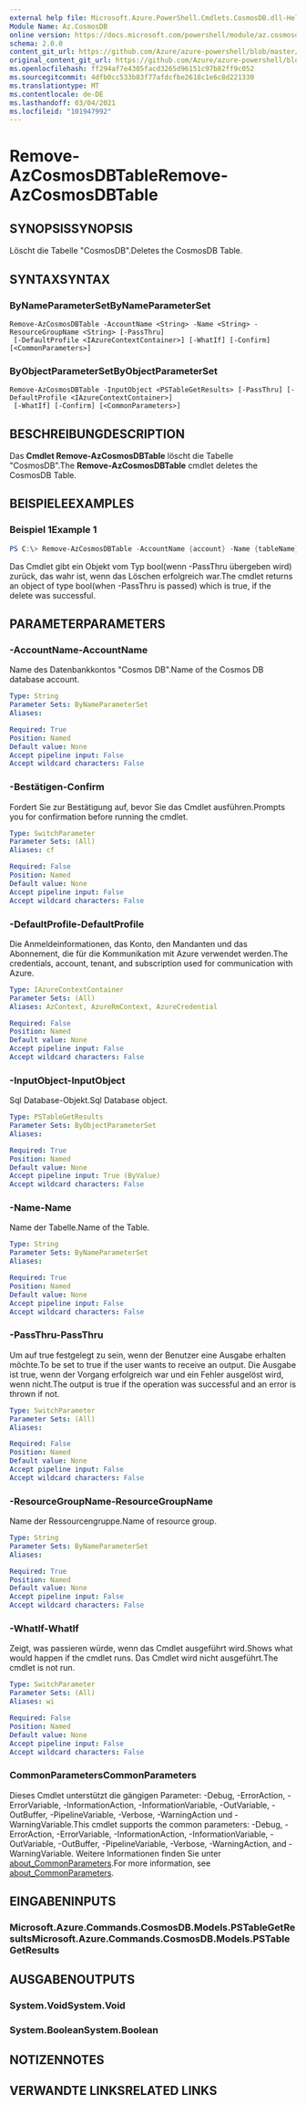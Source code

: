 ```yaml
---
external help file: Microsoft.Azure.PowerShell.Cmdlets.CosmosDB.dll-Help.xml
Module Name: Az.CosmosDB
online version: https://docs.microsoft.com/powershell/module/az.cosmosdb/remove-azcosmosdbtable
schema: 2.0.0
content_git_url: https://github.com/Azure/azure-powershell/blob/master/src/CosmosDB/CosmosDB/help/Remove-AzCosmosDBTable.md
original_content_git_url: https://github.com/Azure/azure-powershell/blob/master/src/CosmosDB/CosmosDB/help/Remove-AzCosmosDBTable.md
ms.openlocfilehash: ff294af7e4305facd3265d96151c97b82ff9c052
ms.sourcegitcommit: 4dfb0cc533b83f77afdcfbe2618c1e6c8d221330
ms.translationtype: MT
ms.contentlocale: de-DE
ms.lasthandoff: 03/04/2021
ms.locfileid: "101947992"
---
```

# <span data-ttu-id="dfcf2-101">Remove-AzCosmosDBTable</span><span class="sxs-lookup"><span data-stu-id="dfcf2-101">Remove-AzCosmosDBTable</span></span>

## <span data-ttu-id="dfcf2-102">SYNOPSIS</span><span class="sxs-lookup"><span data-stu-id="dfcf2-102">SYNOPSIS</span></span>
<span data-ttu-id="dfcf2-103">Löscht die Tabelle "CosmosDB".</span><span class="sxs-lookup"><span data-stu-id="dfcf2-103">Deletes the CosmosDB Table.</span></span>

## <span data-ttu-id="dfcf2-104">SYNTAX</span><span class="sxs-lookup"><span data-stu-id="dfcf2-104">SYNTAX</span></span>

### <span data-ttu-id="dfcf2-105">ByNameParameterSet</span><span class="sxs-lookup"><span data-stu-id="dfcf2-105">ByNameParameterSet</span></span>
```
Remove-AzCosmosDBTable -AccountName <String> -Name <String> -ResourceGroupName <String> [-PassThru]
 [-DefaultProfile <IAzureContextContainer>] [-WhatIf] [-Confirm] [<CommonParameters>]
```

### <span data-ttu-id="dfcf2-106">ByObjectParameterSet</span><span class="sxs-lookup"><span data-stu-id="dfcf2-106">ByObjectParameterSet</span></span>
```
Remove-AzCosmosDBTable -InputObject <PSTableGetResults> [-PassThru] [-DefaultProfile <IAzureContextContainer>]
 [-WhatIf] [-Confirm] [<CommonParameters>]
```

## <span data-ttu-id="dfcf2-107">BESCHREIBUNG</span><span class="sxs-lookup"><span data-stu-id="dfcf2-107">DESCRIPTION</span></span>
<span data-ttu-id="dfcf2-108">Das **Cmdlet Remove-AzCosmosDBTable** löscht die Tabelle "CosmosDB".</span><span class="sxs-lookup"><span data-stu-id="dfcf2-108">The **Remove-AzCosmosDBTable** cmdlet deletes the CosmosDB Table.</span></span>

## <span data-ttu-id="dfcf2-109">BEISPIELE</span><span class="sxs-lookup"><span data-stu-id="dfcf2-109">EXAMPLES</span></span>

### <span data-ttu-id="dfcf2-110">Beispiel 1</span><span class="sxs-lookup"><span data-stu-id="dfcf2-110">Example 1</span></span>
```powershell
PS C:\> Remove-AzCosmosDBTable -AccountName {account} -Name {tableName} -ResourceGroupName {rgName}
```

<span data-ttu-id="dfcf2-111">Das Cmdlet gibt ein Objekt vom Typ bool(wenn -PassThru übergeben wird) zurück, das wahr ist, wenn das Löschen erfolgreich war.</span><span class="sxs-lookup"><span data-stu-id="dfcf2-111">The cmdlet returns an object of type bool(when -PassThru is passed) which is true, if the delete was successful.</span></span>

## <span data-ttu-id="dfcf2-112">PARAMETER</span><span class="sxs-lookup"><span data-stu-id="dfcf2-112">PARAMETERS</span></span>

### <span data-ttu-id="dfcf2-113">-AccountName</span><span class="sxs-lookup"><span data-stu-id="dfcf2-113">-AccountName</span></span>
<span data-ttu-id="dfcf2-114">Name des Datenbankkontos "Cosmos DB".</span><span class="sxs-lookup"><span data-stu-id="dfcf2-114">Name of the Cosmos DB database account.</span></span>

```yaml
Type: String
Parameter Sets: ByNameParameterSet
Aliases:

Required: True
Position: Named
Default value: None
Accept pipeline input: False
Accept wildcard characters: False
```

### <span data-ttu-id="dfcf2-115">-Bestätigen</span><span class="sxs-lookup"><span data-stu-id="dfcf2-115">-Confirm</span></span>
<span data-ttu-id="dfcf2-116">Fordert Sie zur Bestätigung auf, bevor Sie das Cmdlet ausführen.</span><span class="sxs-lookup"><span data-stu-id="dfcf2-116">Prompts you for confirmation before running the cmdlet.</span></span>

```yaml
Type: SwitchParameter
Parameter Sets: (All)
Aliases: cf

Required: False
Position: Named
Default value: None
Accept pipeline input: False
Accept wildcard characters: False
```

### <span data-ttu-id="dfcf2-117">-DefaultProfile</span><span class="sxs-lookup"><span data-stu-id="dfcf2-117">-DefaultProfile</span></span>
<span data-ttu-id="dfcf2-118">Die Anmeldeinformationen, das Konto, den Mandanten und das Abonnement, die für die Kommunikation mit Azure verwendet werden.</span><span class="sxs-lookup"><span data-stu-id="dfcf2-118">The credentials, account, tenant, and subscription used for communication with Azure.</span></span>

```yaml
Type: IAzureContextContainer
Parameter Sets: (All)
Aliases: AzContext, AzureRmContext, AzureCredential

Required: False
Position: Named
Default value: None
Accept pipeline input: False
Accept wildcard characters: False
```

### <span data-ttu-id="dfcf2-119">-InputObject</span><span class="sxs-lookup"><span data-stu-id="dfcf2-119">-InputObject</span></span>
<span data-ttu-id="dfcf2-120">Sql Database-Objekt.</span><span class="sxs-lookup"><span data-stu-id="dfcf2-120">Sql Database object.</span></span>

```yaml
Type: PSTableGetResults
Parameter Sets: ByObjectParameterSet
Aliases:

Required: True
Position: Named
Default value: None
Accept pipeline input: True (ByValue)
Accept wildcard characters: False
```

### <span data-ttu-id="dfcf2-121">-Name</span><span class="sxs-lookup"><span data-stu-id="dfcf2-121">-Name</span></span>
<span data-ttu-id="dfcf2-122">Name der Tabelle.</span><span class="sxs-lookup"><span data-stu-id="dfcf2-122">Name of the Table.</span></span>

```yaml
Type: String
Parameter Sets: ByNameParameterSet
Aliases:

Required: True
Position: Named
Default value: None
Accept pipeline input: False
Accept wildcard characters: False
```

### <span data-ttu-id="dfcf2-123">-PassThru</span><span class="sxs-lookup"><span data-stu-id="dfcf2-123">-PassThru</span></span>
<span data-ttu-id="dfcf2-124">Um auf true festgelegt zu sein, wenn der Benutzer eine Ausgabe erhalten möchte.</span><span class="sxs-lookup"><span data-stu-id="dfcf2-124">To be set to true if the user wants to receive an output.</span></span>
<span data-ttu-id="dfcf2-125">Die Ausgabe ist true, wenn der Vorgang erfolgreich war und ein Fehler ausgelöst wird, wenn nicht.</span><span class="sxs-lookup"><span data-stu-id="dfcf2-125">The output is true if the operation was successful and an error is thrown if not.</span></span>

```yaml
Type: SwitchParameter
Parameter Sets: (All)
Aliases:

Required: False
Position: Named
Default value: None
Accept pipeline input: False
Accept wildcard characters: False
```

### <span data-ttu-id="dfcf2-126">-ResourceGroupName</span><span class="sxs-lookup"><span data-stu-id="dfcf2-126">-ResourceGroupName</span></span>
<span data-ttu-id="dfcf2-127">Name der Ressourcengruppe.</span><span class="sxs-lookup"><span data-stu-id="dfcf2-127">Name of resource group.</span></span>

```yaml
Type: String
Parameter Sets: ByNameParameterSet
Aliases:

Required: True
Position: Named
Default value: None
Accept pipeline input: False
Accept wildcard characters: False
```

### <span data-ttu-id="dfcf2-128">-WhatIf</span><span class="sxs-lookup"><span data-stu-id="dfcf2-128">-WhatIf</span></span>
<span data-ttu-id="dfcf2-129">Zeigt, was passieren würde, wenn das Cmdlet ausgeführt wird.</span><span class="sxs-lookup"><span data-stu-id="dfcf2-129">Shows what would happen if the cmdlet runs.</span></span>
<span data-ttu-id="dfcf2-130">Das Cmdlet wird nicht ausgeführt.</span><span class="sxs-lookup"><span data-stu-id="dfcf2-130">The cmdlet is not run.</span></span>

```yaml
Type: SwitchParameter
Parameter Sets: (All)
Aliases: wi

Required: False
Position: Named
Default value: None
Accept pipeline input: False
Accept wildcard characters: False
```

### <span data-ttu-id="dfcf2-131">CommonParameters</span><span class="sxs-lookup"><span data-stu-id="dfcf2-131">CommonParameters</span></span>
<span data-ttu-id="dfcf2-132">Dieses Cmdlet unterstützt die gängigen Parameter: -Debug, -ErrorAction, -ErrorVariable, -InformationAction, -InformationVariable, -OutVariable, -OutBuffer, -PipelineVariable, -Verbose, -WarningAction und -WarningVariable.</span><span class="sxs-lookup"><span data-stu-id="dfcf2-132">This cmdlet supports the common parameters: -Debug, -ErrorAction, -ErrorVariable, -InformationAction, -InformationVariable, -OutVariable, -OutBuffer, -PipelineVariable, -Verbose, -WarningAction, and -WarningVariable.</span></span> <span data-ttu-id="dfcf2-133">Weitere Informationen finden Sie unter [about_CommonParameters](http://go.microsoft.com/fwlink/?LinkID=113216).</span><span class="sxs-lookup"><span data-stu-id="dfcf2-133">For more information, see [about_CommonParameters](http://go.microsoft.com/fwlink/?LinkID=113216).</span></span>

## <span data-ttu-id="dfcf2-134">EINGABEN</span><span class="sxs-lookup"><span data-stu-id="dfcf2-134">INPUTS</span></span>

### <span data-ttu-id="dfcf2-135">Microsoft.Azure.Commands.CosmosDB.Models.PSTableGetResults</span><span class="sxs-lookup"><span data-stu-id="dfcf2-135">Microsoft.Azure.Commands.CosmosDB.Models.PSTableGetResults</span></span>

## <span data-ttu-id="dfcf2-136">AUSGABEN</span><span class="sxs-lookup"><span data-stu-id="dfcf2-136">OUTPUTS</span></span>

### <span data-ttu-id="dfcf2-137">System.Void</span><span class="sxs-lookup"><span data-stu-id="dfcf2-137">System.Void</span></span>

### <span data-ttu-id="dfcf2-138">System.Boolean</span><span class="sxs-lookup"><span data-stu-id="dfcf2-138">System.Boolean</span></span>

## <span data-ttu-id="dfcf2-139">NOTIZEN</span><span class="sxs-lookup"><span data-stu-id="dfcf2-139">NOTES</span></span>

## <span data-ttu-id="dfcf2-140">VERWANDTE LINKS</span><span class="sxs-lookup"><span data-stu-id="dfcf2-140">RELATED LINKS</span></span>
